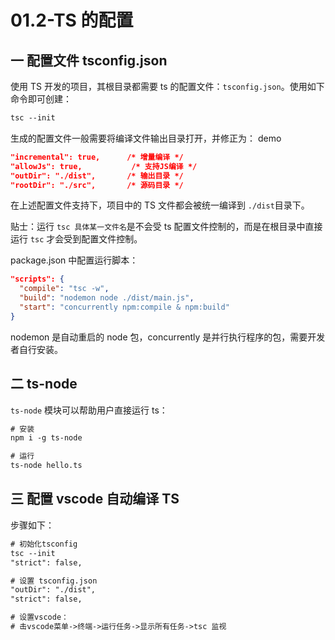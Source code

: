 # 01.2-TS 的配置

## 一 配置文件 tsconfig.json

使用 TS 开发的项目，其根目录都需要 ts 的配置文件：`tsconfig.json`。使用如下命令即可创建：

```txt
tsc --init
```

生成的配置文件一般需要将编译文件输出目录打开，并修正为：
demo

```json
"incremental": true,      /* 增量编译 */
"allowJs": true,           /* 支持JS编译 */
"outDir": "./dist",       /* 输出目录 */
"rootDir": "./src",       /* 源码目录 */
```

在上述配置文件支持下，项目中的 TS 文件都会被统一编译到 `./dist`目录下。

贴士：运行 `tsc 具体某一文件名`是不会受 ts 配置文件控制的，而是在根目录中直接运行 `tsc` 才会受到配置文件控制。

package.json 中配置运行脚本：

```json
"scripts": {
  "compile": "tsc -w",
  "build": "nodemon node ./dist/main.js",
  "start": "concurrently npm:compile & npm:build"
}
```

nodemon 是自动重启的 node 包，concurrently 是并行执行程序的包，需要开发者自行安装。

## 二 ts-node

`ts-node` 模块可以帮助用户直接运行 ts：

```txt
# 安装
npm i -g ts-node

# 运行
ts-node hello.ts
```

## 三 配置 vscode 自动编译 TS

步骤如下：

```txt
# 初始化tsconfig
tsc --init
"strict": false,

# 设置 tsconfig.json
"outDir": "./dist",
"strict": false,

# 设置vscode：
# 击vscode菜单->终端->运行任务->显示所有任务->tsc 监视
```
